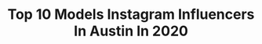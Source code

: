 ---
title: Top 10 Models Instagram Influencers In Austin In 2020
description: >-
  Find top models Instagram influencers in Austin in 2020. Most popular hashtags: #austin #model #photography #fineartphotography.
platform: Instagram
profiles:
  - username: "nickwspalding"
    fullname: >-
      Nick Spalding
    location: "United States"
    followers: 14670
    engagement: 701
    commentsToLikes: 0.015418
    id: ck15r7wt86l8t0i1922mdwsbw
    verified: false
    hashtags: "#designer, #picoftheday, #satx, #atx"
  - username: "sophia_augustine_"
    fullname: >-
      Sophia Augustine
    location: "United States"
    followers: 18561
    engagement: 1416
    commentsToLikes: 0.057619
    id: ck5hrr4mfvc150i11qt0g0g54
    verified: false
    hashtags: "#blueface, #brightbluewenesday, #sunnysunday, #valentines"
  - username: "courtney_leigh_photo"
    fullname: >-
      Fine Art Wedding Photographer
    location: "United States"
    followers: 5806
    engagement: 466
    commentsToLikes: 0.073921
    id: ck6tr7ck6xctm0j71ngp1niga
    verified: false
    hashtags: "#fineartphotographer, #travel, #style, #twinmom"
  - username: "jaxkieezz"
    fullname: >-
      Jaxkieezz🖤
    location: "United States"
    followers: 23745
    engagement: 1199
    commentsToLikes: 0.021024
    id: ck6u4gvil3nal0j71co7p7de2
    verified: false
    hashtags: "#cars, #bad, #badass, #ignoremytan"
  - username: "buttersugarflour"
    fullname: >-
      Jenna Jenkins
    location: "United States"
    followers: 6214
    engagement: 636
    commentsToLikes: 0.065614
    id: ck5c3n621znxr0i11nfm16z2m
    verified: false
    hashtags: "#moderncakes, #cherryblossom, #transformationtuesday, #sugarhydrangea"
  - username: "sara_wilson1"
    fullname: >-
      Sara Wilson | Film TV Model
    location: "United States"
    followers: 114291
    engagement: 519
    commentsToLikes: 0.037335
    id: ck5zornu9r6rr0i14rmq49w55
    verified: false
    hashtags: "#thankful, #passion, #naturalaquagelcure, #tipsfortoday"
  - username: "lilfaun"
    fullname: >-
      Lilfaun
    location: "United States"
    followers: 20414
    engagement: 270
    commentsToLikes: 0.028476
    id: ck15pbx10x40a0i19sea2go5h
    verified: false
    hashtags: "#bnhacosplay, #bnha, #vampirecosplay, #forestphotography"
  - username: "beck.preciado"
    fullname: >-
      •𝘽𝙀𝘾𝙆•
    location: "United States"
    followers: 10790
    engagement: 780
    commentsToLikes: 0.013759
    id: ck14grhga6nnm0i19566fb28d
    verified: false
    hashtags: ""
  - username: "theloniouslove"
    fullname: >-
      Theo Love
    location: "United States"
    followers: 6123
    engagement: 783
    commentsToLikes: 0.011821
    id: ck6u430yc1e9p0j71z7v035gp
    verified: false
    hashtags: "#photography, #jurnt, #liveband, #rockstar"
  - username: "karimechequer"
    fullname: >-
      Karime Chequer
    location: "United States"
    followers: 19114
    engagement: 335
    commentsToLikes: 0.051499
    id: ck6udmxw9m0gv0j716730eqns
    verified: false
    hashtags: "#coat, #guanajuatohotel, #newyork, #kayak"
---
